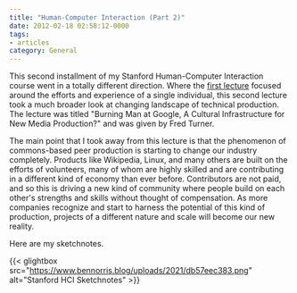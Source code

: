 ```yaml
---
title: "Human-Computer Interaction (Part 2)"
date: 2012-02-18 02:58:12-0000
tags:
- articles
category: General
---
```


This second installment of my Stanford Human-Computer Interaction course went in a totally different direction. Where the <a href="http://www.bennorris.blog/2012/02/08/humancomputer-interaction-part.html">first lecture</a> focused around the efforts and experience of a single individual, this second lecture took a much broader look at changing landscape of technical production. The lecture was titled "Burning Man at Google, A Cultural Infrastructure for New Media Production?" and was given by Fred Turner.

The main point that I took away from this lecture is that the phenomenon of commons-based peer production is starting to change our industry completely. Products like Wikipedia, Linux, and many others are built on the efforts of volunteers, many of whom are highly skilled and are contributing in a different kind of economy than ever before. Contributors are not paid, and so this is driving a new kind of community where people build on each other's strengths and skills without thought of compensation. As more companies recognize and start to harness the potential of this kind of production, projects of a different nature and scale will become our new reality.

Here are my sketchnotes.

{{< glightbox src="https://www.bennorris.blog/uploads/2021/db57eec383.png" alt="Stanford HCI Sketchnotes" >}}
